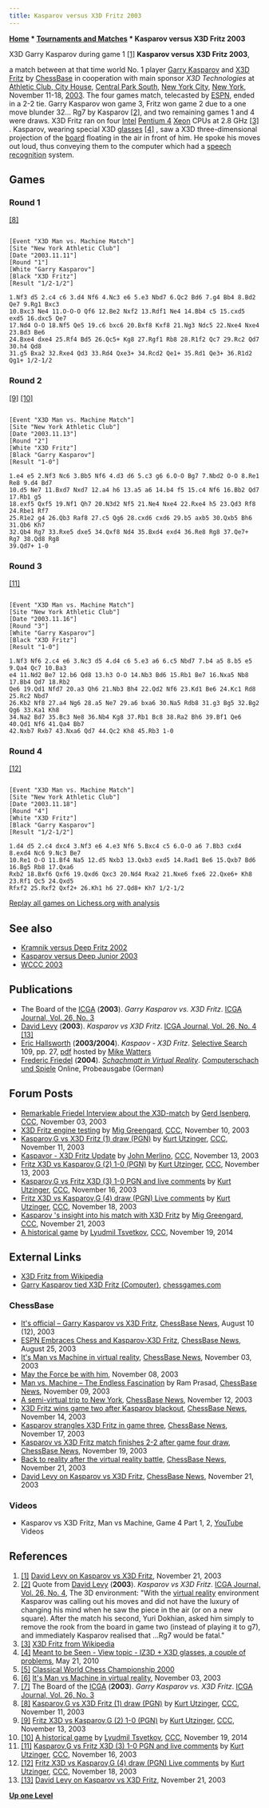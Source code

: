 ```yaml
---
title: Kasparov versus X3D Fritz 2003
---
```

**[Home](Home "Home") \* [Tournaments and Matches](Tournaments_and_Matches "Tournaments and Matches") \* Kasparov versus X3D Fritz 2003**



 [](https://en.chessbase.com/post/david-levy-on-kasparov-vs-x3d-fritz) X3D Garry Kasparov during game 1 <a id="cite-note-1" href="#cite-ref-1">[1]</a> 
**Kasparov versus X3D Fritz 2003**,  

a match between at that time world No. 1 player [Garry Kasparov](Garry_Kasparov "Garry Kasparov") and [X3D Fritz](Fritz "Fritz") by [ChessBase](ChessBase "ChessBase") in cooperation with main sponsor *X3D Technologies* at [Athletic Club, City House](https://en.wikipedia.org/wiki/New_York_Athletic_Club), [Central Park South](https://en.wikipedia.org/wiki/59th_Street_%28Manhattan%29), [New York City](https://en.wikipedia.org/wiki/New_York_City), [New York](https://en.wikipedia.org/wiki/New_York), November 11-18, [2003](Timeline#2003 "Timeline"). 
The four games match, telecasted by [ESPN](https://en.wikipedia.org/wiki/ESPN), ended in a 2-2 tie. Garry Kasparov won game 3, Fritz won game 2 due to a one move blunder 32... Rg7 by Kasparov <a id="cite-note-2" href="#cite-ref-2">[2]</a>, and two remaining games 1 and 4 were draws. X3D Fritz ran on four [Intel](Intel "Intel") [Pentium 4](https://en.wikipedia.org/wiki/Pentium_4) [Xeon](https://en.wikipedia.org/wiki/Xeon) CPUs at 2.8 GHz <a id="cite-note-3" href="#cite-ref-3">[3]</a> . Kasparov, wearing special X3D [glasses](https://en.wikipedia.org/wiki/3D_glasses) <a id="cite-note-4" href="#cite-ref-4">[4]</a> , saw a X3D three-dimensional projection of the [board](3D_Graphics_Board "3D Graphics Board") floating in the air in front of him. He spoke his moves out loud, thus conveying them to the computer which had a [speech recognition](https://en.wikipedia.org/wiki/Speech_recognition) system. 



## Games


### Round 1


<a id="cite-note-8" href="#cite-ref-8">[8]</a>




```

[Event "X3D Man vs. Machine Match"]
[Site "New York Athletic Club"]
[Date "2003.11.11"]
[Round "1"]
[White "Garry Kasparov"]
[Black "X3D Fritz"]
[Result "1/2-1/2"]

1.Nf3 d5 2.c4 c6 3.d4 Nf6 4.Nc3 e6 5.e3 Nbd7 6.Qc2 Bd6 7.g4 Bb4 8.Bd2 Qe7 9.Rg1 Bxc3
10.Bxc3 Ne4 11.O-O-O Qf6 12.Be2 Nxf2 13.Rdf1 Ne4 14.Bb4 c5 15.cxd5 exd5 16.dxc5 Qe7
17.Nd4 O-O 18.Nf5 Qe5 19.c6 bxc6 20.Bxf8 Kxf8 21.Ng3 Ndc5 22.Nxe4 Nxe4 23.Bd3 Be6
24.Bxe4 dxe4 25.Rf4 Bd5 26.Qc5+ Kg8 27.Rgf1 Rb8 28.R1f2 Qc7 29.Rc2 Qd7 30.h4 Qd8
31.g5 Bxa2 32.Rxe4 Qd3 33.Rd4 Qxe3+ 34.Rcd2 Qe1+ 35.Rd1 Qe3+ 36.R1d2 Qg1+ 1/2-1/2

```

### Round 2


<a id="cite-note-9" href="#cite-ref-9">[9]</a> <a id="cite-note-10" href="#cite-ref-10">[10]</a>




```

[Event "X3D Man vs. Machine Match"]
[Site "New York Athletic Club"]
[Date "2003.11.13"]
[Round "2"]
[White "X3D Fritz"]
[Black "Garry Kasparov"]
[Result "1-0"]

1.e4 e5 2.Nf3 Nc6 3.Bb5 Nf6 4.d3 d6 5.c3 g6 6.O-O Bg7 7.Nbd2 O-O 8.Re1 Re8 9.d4 Bd7
10.d5 Ne7 11.Bxd7 Nxd7 12.a4 h6 13.a5 a6 14.b4 f5 15.c4 Nf6 16.Bb2 Qd7 17.Rb1 g5
18.exf5 Qxf5 19.Nf1 Qh7 20.N3d2 Nf5 21.Ne4 Nxe4 22.Rxe4 h5 23.Qd3 Rf8 24.Rbe1 Rf7
25.R1e2 g4 26.Qb3 Raf8 27.c5 Qg6 28.cxd6 cxd6 29.b5 axb5 30.Qxb5 Bh6 31.Qb6 Kh7
32.Qb4 Rg7 33.Rxe5 dxe5 34.Qxf8 Nd4 35.Bxd4 exd4 36.Re8 Rg8 37.Qe7+ Rg7 38.Qd8 Rg8
39.Qd7+ 1-0

```

### Round 3


<a id="cite-note-11" href="#cite-ref-11">[11]</a>




```

[Event "X3D Man vs. Machine Match"]
[Site "New York Athletic Club"]
[Date "2003.11.16"]
[Round "3"]
[White "Garry Kasparov"]
[Black "X3D Fritz"]
[Result "1-0"]

1.Nf3 Nf6 2.c4 e6 3.Nc3 d5 4.d4 c6 5.e3 a6 6.c5 Nbd7 7.b4 a5 8.b5 e5 9.Qa4 Qc7 10.Ba3
e4 11.Nd2 Be7 12.b6 Qd8 13.h3 O-O 14.Nb3 Bd6 15.Rb1 Be7 16.Nxa5 Nb8 17.Bb4 Qd7 18.Rb2
Qe6 19.Qd1 Nfd7 20.a3 Qh6 21.Nb3 Bh4 22.Qd2 Nf6 23.Kd1 Be6 24.Kc1 Rd8 25.Rc2 Nbd7
26.Kb2 Nf8 27.a4 Ng6 28.a5 Ne7 29.a6 bxa6 30.Na5 Rdb8 31.g3 Bg5 32.Bg2 Qg6 33.Ka1 Kh8
34.Na2 Bd7 35.Bc3 Ne8 36.Nb4 Kg8 37.Rb1 Bc8 38.Ra2 Bh6 39.Bf1 Qe6 40.Qd1 Nf6 41.Qa4 Bb7
42.Nxb7 Rxb7 43.Nxa6 Qd7 44.Qc2 Kh8 45.Rb3 1-0

```

### Round 4


<a id="cite-note-12" href="#cite-ref-12">[12]</a>




```

[Event "X3D Man vs. Machine Match"]
[Site "New York Athletic Club"]
[Date "2003.11.18"]
[Round "4"]
[White "X3D Fritz"]
[Black "Garry Kasparov"]
[Result "1/2-1/2"]

1.d4 d5 2.c4 dxc4 3.Nf3 e6 4.e3 Nf6 5.Bxc4 c5 6.O-O a6 7.Bb3 cxd4 8.exd4 Nc6 9.Nc3 Be7
10.Re1 O-O 11.Bf4 Na5 12.d5 Nxb3 13.Qxb3 exd5 14.Rad1 Be6 15.Qxb7 Bd6 16.Bg5 Rb8 17.Qxa6
Rxb2 18.Bxf6 Qxf6 19.Qxd6 Qxc3 20.Nd4 Rxa2 21.Nxe6 fxe6 22.Qxe6+ Kh8 23.Rf1 Qc5 24.Qxd5
Rfxf2 25.Rxf2 Qxf2+ 26.Kh1 h6 27.Qd8+ Kh7 1/2-1/2

```

[Replay all games on Lichess.org with analysis](https://lichess.org/study/jRUn8I2l)



## See also


* [Kramnik versus Deep Fritz 2002](Kramnik_versus_Deep_Fritz_2002 "Kramnik versus Deep Fritz 2002")
* [Kasparov versus Deep Junior 2003](Kasparov_versus_Deep_Junior_2003 "Kasparov versus Deep Junior 2003")
* [WCCC 2003](WCCC_2003 "WCCC 2003")


## Publications


* The Board of the [ICGA](ICGA "ICGA") (**2003**). *Garry Kasparov vs. X3D Fritz*. [ICGA Journal, Vol. 26, No. 3](ICGA_Journal#26_3 "ICGA Journal")
* [David Levy](David_Levy "David Levy") (**2003**). *Kasparov vs X3D Fritz*. [ICGA Journal, Vol. 26, No. 4](ICGA_Journal#26_4 "ICGA Journal") <a id="cite-note-13" href="#cite-ref-13">[13]</a>
* [Eric Hallsworth](Eric_Hallsworth "Eric Hallsworth") (**2003/2004**). *Kaspaov - X3D Fritz*. [Selective Search](Selective_Search "Selective Search") 109, pp. 27, [pdf](http://www.chesscomputeruk.com/SS_109.pdf) hosted by [Mike Watters](Mike_Watters "Mike Watters")
* [Frederic Friedel](Frederic_Friedel "Frederic Friedel") (**2004**). *[Schachmatt in Virtual Reality](http://computerschach.de/Files/2000/Schachmatt%20in%20Virtual%20Reality.pdf)*. [Computerschach und Spiele](Computerschach_und_Spiele "Computerschach und Spiele") Online, Probeausgabe (German)


## Forum Posts


* [Remarkable Friedel Interview about the X3D-match](https://www.stmintz.com/ccc/index.php?id=325376) by [Gerd Isenberg](Gerd_Isenberg "Gerd Isenberg"), [CCC](CCC "CCC"), November 03, 2003
* [X3D Fritz engine testing](https://www.stmintz.com/ccc/index.php?id=326601) by [Mig Greengard](index.php?title=Mig_Greengard&action=edit&redlink=1 "Mig Greengard (page does not exist)"), [CCC](CCC "CCC"), November 10, 2003
* [Kasparov,G vs X3D Fritz (1) draw (PGN)](https://www.stmintz.com/ccc/index.php?id=326771) by [Kurt Utzinger](Kurt_Utzinger "Kurt Utzinger"), [CCC](CCC "CCC"), November 11, 2003
* [Kaspavor - X3D Fritz Update](https://www.stmintz.com/ccc/index.php?id=327213) by [John Merlino](John_Merlino "John Merlino"), [CCC](CCC "CCC"), November 13, 2003
* [Fritz X3D vs Kasparov,G (2) 1-0 (PGN)](https://www.stmintz.com/ccc/index.php?id=327243) by [Kurt Utzinger](Kurt_Utzinger "Kurt Utzinger"), [CCC](CCC "CCC"), November 13, 2003
* [Kasparov,G vs Fritz X3D (3) 1-0 PGN and live comments](https://www.stmintz.com/ccc/index.php?id=328028) by [Kurt Utzinger](Kurt_Utzinger "Kurt Utzinger"), [CCC](CCC "CCC"), November 16, 2003
* [Fritz X3D vs Kasparov,G (4) draw (PGN) Live comments](https://www.stmintz.com/ccc/index.php?id=328509) by [Kurt Utzinger](Kurt_Utzinger "Kurt Utzinger"), [CCC](CCC "CCC"), November 18, 2003
* [Kasparov 's insight into his match with X3D Fritz](https://www.stmintz.com/ccc/index.php?id=329048) by [Mig Greengard](index.php?title=Mig_Greengard&action=edit&redlink=1 "Mig Greengard (page does not exist)"), [CCC](CCC "CCC"), November 21, 2003
* [A historical game](http://www.talkchess.com/forum/viewtopic.php?t=54391) by [Lyudmil Tsvetkov](Lyudmil_Tsvetkov "Lyudmil Tsvetkov"), [CCC](CCC "CCC"), November 19, 2014


## External Links


* [X3D Fritz from Wikipedia](https://en.wikipedia.org/wiki/X3D_Fritz)
* [Garry Kasparov tied X3D Fritz (Computer)](https://www.chessgames.com/perl/chess.pl?pid=15940&pid2=81695), [chessgames.com](http://www.chessgames.com/index.html)


### ChessBase


* [It's official – Garry Kasparov vs X3D Fritz](https://en.chessbase.com/post/it-s-official-garry-kasparov-vs-x3d-fritz), [ChessBase News](ChessBase "ChessBase"), August 10 (12), 2003
* [ESPN Embraces Chess and Kasparov-X3D Fritz](https://en.chessbase.com/post/espn-embraces-che-and-kasparov-x3d-fritz), [ChessBase News](ChessBase "ChessBase"), August 25, 2003
* [It's Man vs Machine in virtual reality](https://en.chessbase.com/post/it-s-man-vs-machine-in-virtual-reality), [ChessBase News](ChessBase "ChessBase"), November 03, 2003
* [May the Force be with him](https://en.chessbase.com/post/may-the-force-be-with-him), November 08, 2003
* [Man vs. Machine – The Endless Fascination](https://en.chessbase.com/post/man-vs-machine-the-endle-fascination) by Ram Prasad, [ChessBase News](ChessBase "ChessBase"), November 09, 2003
* [A semi-virtual trip to New York](https://en.chessbase.com/post/a-semi-virtual-trip-to-new-york), [ChessBase News](ChessBase "ChessBase"), November 12, 2003
* [X3D Fritz wins game two after Kasparov blackout](https://en.chessbase.com/post/x3d-fritz-wins-game-two-after-kasparov-blackout), [ChessBase News](ChessBase "ChessBase"), November 14, 2003
* [Kasparov strangles X3D Fritz in game three](https://en.chessbase.com/post/kasparov-strangles-x3d-fritz-in-game-three), [ChessBase News](ChessBase "ChessBase"), November 17, 2003
* [Kasparov vs X3D Fritz match finishes 2-2 after game four draw](https://en.chessbase.com/post/kasparov-vs-x3d-fritz-match-finishes-2-2-after-game-four-draw), [ChessBase News](ChessBase "ChessBase"), November 19, 2003
* [Back to reality after the virtual reality battle](https://en.chessbase.com/post/back-to-reality-after-the-virtual-reality-battle), [ChessBase News](ChessBase "ChessBase"), November 21, 2003
* [David Levy on Kasparov vs X3D Fritz](https://en.chessbase.com/post/david-levy-on-kasparov-vs-x3d-fritz), [ChessBase News](ChessBase "ChessBase"), November 21, 2003


### Videos


* Kasparov vs X3D Fritz, Man vs Machine, Game 4 Part 1, 2, [YouTube](https://en.wikipedia.org/wiki/YouTube) Videos


 
 
## References


1. <a id="cite-ref-1" href="#cite-note-1">[1]</a> [David Levy on Kasparov vs X3D Fritz](https://en.chessbase.com/post/david-levy-on-kasparov-vs-x3d-fritz), November 21, 2003
2. <a id="cite-ref-2" href="#cite-note-2">[2]</a> Quote from [David Levy](David_Levy "David Levy") (**2003**). *Kasparov vs X3D Fritz*. [ICGA Journal, Vol. 26, No. 4](ICGA_Journal#26_4 "ICGA Journal"), The 3D environment: "With the [virtual reality](https://en.wikipedia.org/wiki/Virtual_reality) environment Kasparov was calling out his moves and did not have the luxury of changing his mind when he saw the piece in the air (or on a new square). After the match his second, Yuri Dokhian, asked him simply to remove the rook from the board in game two (instead of playing it to g7), and immediately Kasparov realised that ...Rg7 would be fatal."
3. <a id="cite-ref-3" href="#cite-note-3">[3]</a> [X3D Fritz from Wikipedia](https://en.wikipedia.org/wiki/X3D_Fritz)
4. <a id="cite-ref-4" href="#cite-note-4">[4]</a> [Meant to be Seen - View topic - IZ3D + X3D glasses, a couple of problems](http://www.mtbs3d.com/phpBB/viewtopic.php?f=104&t=10352), May 21, 2010
5. <a id="cite-ref-5" href="#cite-note-5">[5]</a> [Classical World Chess Championship 2000](https://en.wikipedia.org/wiki/Classical_World_Chess_Championship_2000)
6. <a id="cite-ref-6" href="#cite-note-6">[6]</a> [It's Man vs Machine in virtual reality](https://en.chessbase.com/post/it-s-man-vs-machine-in-virtual-reality), November 03, 2003
7. <a id="cite-ref-7" href="#cite-note-7">[7]</a> The Board of the [ICGA](ICGA "ICGA") (**2003**). *Garry Kasparov vs. X3D Fritz*. [ICGA Journal, Vol. 26, No. 3](ICGA_Journal#26_3 "ICGA Journal")
8. <a id="cite-ref-8" href="#cite-note-8">[8]</a> [Kasparov,G vs X3D Fritz (1) draw (PGN)](https://www.stmintz.com/ccc/index.php?id=326771) by [Kurt Utzinger](Kurt_Utzinger "Kurt Utzinger"), [CCC](CCC "CCC"), November 11, 2003
9. <a id="cite-ref-9" href="#cite-note-9">[9]</a> [Fritz X3D vs Kasparov,G (2) 1-0 (PGN)](https://www.stmintz.com/ccc/index.php?id=327243) by [Kurt Utzinger](Kurt_Utzinger "Kurt Utzinger"), [CCC](CCC "CCC"), November 13, 2003
10. <a id="cite-ref-10" href="#cite-note-10">[10]</a> [A historical game](http://www.talkchess.com/forum/viewtopic.php?t=54391) by [Lyudmil Tsvetkov](Lyudmil_Tsvetkov "Lyudmil Tsvetkov"), [CCC](CCC "CCC"), November 19, 2014
11. <a id="cite-ref-11" href="#cite-note-11">[11]</a> [Kasparov,G vs Fritz X3D (3) 1-0 PGN and live comments](https://www.stmintz.com/ccc/index.php?id=328028) by [Kurt Utzinger](Kurt_Utzinger "Kurt Utzinger"), [CCC](CCC "CCC"), November 16, 2003
12. <a id="cite-ref-12" href="#cite-note-12">[12]</a> [Fritz X3D vs Kasparov,G (4) draw (PGN) Live comments](https://www.stmintz.com/ccc/index.php?id=328509) by [Kurt Utzinger](Kurt_Utzinger "Kurt Utzinger"), [CCC](CCC "CCC"), November 18, 2003
13. <a id="cite-ref-13" href="#cite-note-13">[13]</a> [David Levy on Kasparov vs X3D Fritz](http://en.chessbase.com/post/david-levy-on-kasparov-vs-x3d-fritz), November 21, 2003

**[Up one Level](Tournaments_and_Matches "Tournaments and Matches")**







 
